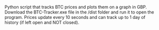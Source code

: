 Python script that tracks BTC prices and plots them on a graph in GBP.
Download the BTC-Tracker.exe file in the /dist folder and run it to open the program.
Prices update every 10 seconds and can track up to 1 day of history (if left open and NOT closed).
